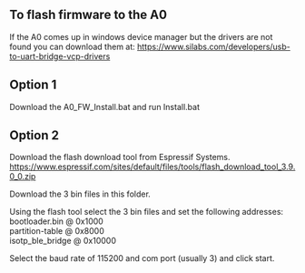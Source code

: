 To flash firmware to the A0
---------------------------

If the A0 comes up in windows device manager but the drivers are not found you can download them at:
https://www.silabs.com/developers/usb-to-uart-bridge-vcp-drivers

Option 1
---------
Download the A0_FW_Install.bat and run Install.bat


Option 2
---------
Download the flash download tool from Espressif Systems.
https://www.espressif.com/sites/default/files/tools/flash_download_tool_3.9.0_0.zip

Download the 3 bin files in this folder.

Using the flash tool select the 3 bin files and set the following addresses:<br />
bootloader.bin    @ 0x1000<br />
partition-table   @ 0x8000<br />
isotp_ble_bridge  @ 0x10000<br />

Select the baud rate of 115200 and com port (usually 3) and click start.
